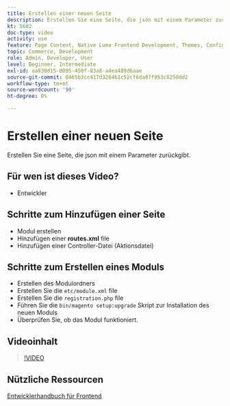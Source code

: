 ```yaml
---
title: Erstellen einer neuen Seite
description: Erstellen Sie eine Seite, die json mit einem Parameter zurückgibt.
kt: 5602
doc-type: video
activity: use
feature: Page Content, Native Luma Frontend Development, Themes, Configuration
topic: Commerce, Development
role: Admin, Developer, User
level: Beginner, Intermediate
exl-id: aa830d15-0095-450f-83a8-a4ea489d6aae
source-git-commit: 8465b3cc417d328461c52cf6da07f953c8250dd2
workflow-type: tm+mt
source-wordcount: '90'
ht-degree: 0%

---
```


# Erstellen einer neuen Seite

Erstellen Sie eine Seite, die json mit einem Parameter zurückgibt.

## Für wen ist dieses Video?

- Entwickler

## Schritte zum Hinzufügen einer Seite

- Modul erstellen
- Hinzufügen einer **routes.xml** file
- Hinzufügen einer Controller-Datei (Aktionsdatei)

## Schritte zum Erstellen eines Moduls

- Erstellen des Modulordners
- Erstellen Sie die `etc/module.xml` file
- Erstellen Sie die `registration.php` file
- Führen Sie die `bin/magento setup:upgrade` Skript zur Installation des neuen Moduls
- Überprüfen Sie, ob das Modul funktioniert.

## Videoinhalt

>[!VIDEO](https://video.tv.adobe.com/v/35816?quality=12&learn=on)

## Nützliche Ressourcen

[Entwicklerhandbuch für Frontend](https://developer.adobe.com/commerce/frontend-core/guide/)
